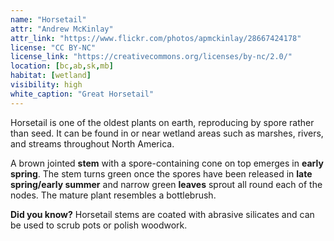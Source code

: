 ```yaml
---
name: "Horsetail"
attr: "Andrew McKinlay"
attr_link: "https://www.flickr.com/photos/apmckinlay/28667424178"
license: "CC BY-NC"
license_link: "https://creativecommons.org/licenses/by-nc/2.0/"
location: [bc,ab,sk,mb]
habitat: [wetland]
visibility: high
white_caption: "Great Horsetail"
---
```

Horsetail is one of the oldest plants on earth, reproducing by spore rather than seed. It can be found in or near wetland areas such as marshes, rivers, and streams throughout North America.

A brown jointed **stem** with a spore-containing cone on top emerges in **early spring**. The stem turns green once the spores have been released in **late spring/early summer** and narrow green **leaves** sprout all round each of the nodes. The mature plant resembles a bottlebrush.

**Did you know?** Horsetail stems are coated with abrasive silicates and can be used to scrub pots or polish woodwork.
